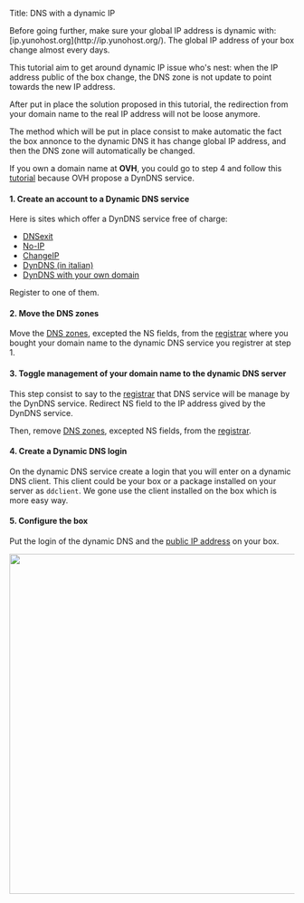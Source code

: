 Title: DNS with a dynamic IP

<div class="alert alert-warning">Before going further, make sure your global IP address is dynamic with: [ip.yunohost.org](http://ip.yunohost.org/). The global IP address of your box change almost every days.</div>

This tutorial aim to get around dynamic IP issue who's nest: when the IP address public of the box change, the DNS zone is not update to point towards the new IP address.

After put in place the solution proposed in this tutorial, the redirection from your domain name to the real IP address will not be loose anymore.

The method which will be put in place consist to make automatic the fact the box annonce to the dynamic DNS it has change global IP address, and then the DNS zone will automatically be changed.

If you own a domain name at **OVH**, you could go to step 4 and follow this [tutorial](OVH_fr) because OVH propose a DynDNS service.

#### 1. Create an account to a Dynamic DNS service
Here is sites which offer a DynDNS service free of charge:
* [DNSexit](https://www.dnsexit.com/Direct.sv?cmd=dynDns)
* [No-IP](https://www.noip.com/remote-access)
* [ChangeIP](https://changeip.com)
* [DynDNS (in italian)](https://dyndns.it)
* [DynDNS with your own domain](https://github.com/jodumont/DynDNS-with-HE.NET)

Register to one of them.

#### 2. Move the DNS zones
Move the [DNS zones](dns_config), excepted the NS fields, from the [registrar](registrar_en) where you bought your domain name to the dynamic DNS service you registrer at step 1.

#### 3. Toggle management of your domain name to the dynamic DNS server
This step consist to say to the [registrar](registrar_en) that DNS service will be manage by the DynDNS service.
Redirect NS field to the IP address gived by the DynDNS service.

Then, remove [DNS zones](dns_config), excepted NS fields, from the [registrar](registrar_en).

#### 4. Create a Dynamic DNS login
On the dynamic DNS service create a login that you will enter on a dynamic DNS client.
This client could be your box or a package installed on your server as `ddclient`.
We gone use the client installed on the box which is more easy way.

#### 5. Configure the box
Put the login of the dynamic DNS and the [public IP address](http://ip.yunohost.org/) on your box.

<img src="/images/dns_dynamic-ip_box_conf.png" width=600>
